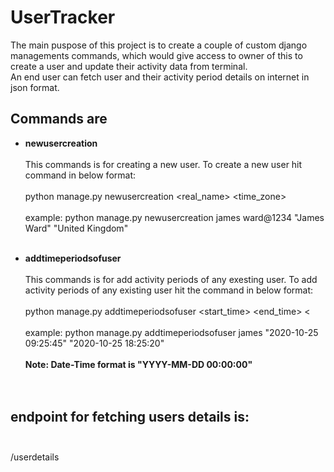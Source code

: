 # UserTracker
The main puspose of this project is to create a couple of custom django managements commands, which would give access to owner of this to 
create a user and update their activity data from terminal.<br />
An end user can fetch user and their activity period details on internet in json format.

## Commands are
* **newusercreation**<br /><br />
This commands is for creating a new user.
To create a new user hit command in below format:<br /><br />
python manage.py newusercreation <username> <password> <real_name> <time_zone><br /><br />
example: python manage.py newusercreation james ward@1234 "James Ward" "United Kingdom"<br /><br />

* **addtimeperiodsofuser**<br /><br />
This commands is for add activity periods of any exesting user. 
To add activity periods of any existing user hit the command in below format:<br /><br />
python manage.py addtimeperiodsofuser <username> <start_time> <end_time> <<br /><br />
example: python manage.py addtimeperiodsofuser james "2020-10-25 09:25:45" "2020-10-25 18:25:20"<br /><br />
**Note: Date-Time format is "YYYY-MM-DD 00:00:00"**<br /><br /><br />

## endpoint for fetching users details is:<br /><br />
/userdetails
